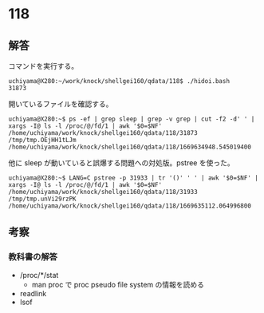 # 118

## 解答

コマンドを実行する。

```
uchiyama@X280:~/work/knock/shellgei160/qdata/118$ ./hidoi.bash
31873
```

開いているファイルを確認する。

```
uchiyama@X280:~$ ps -ef | grep sleep | grep -v grep | cut -f2 -d' ' | xargs -I@ ls -l /proc/@/fd/1 | awk '$0=$NF'
/home/uchiyama/work/knock/shellgei160/qdata/118/31873
/tmp/tmp.OEjHH1tLJm
/home/uchiyama/work/knock/shellgei160/qdata/118/1669634948.545019400
```

他に sleep が動いていると誤爆する問題への対処版。pstree を使った。

```
uchiyama@X280:~$ LANG=C pstree -p 31933 | tr '()' ' ' | awk '$0=$NF' | xargs -I@ ls -l /proc/@/fd/1 | awk '$0=$NF'
/home/uchiyama/work/knock/shellgei160/qdata/118/31933
/tmp/tmp.unVi29rzPK
/home/uchiyama/work/knock/shellgei160/qdata/118/1669635112.064996800
```

## 考察

### 教科書の解答

- /proc/*/stat
    - man proc で proc pseudo file system の情報を読める
- readlink
- lsof


